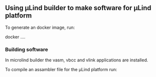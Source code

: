 ## Using µLind builder to make software for µLind platform

To generate an docker image, run:

   docker ....





### Building software

In microlind builder the vasm, vbcc and vlink applications are installed.

To compile an assambler file for the µLind platform run:

